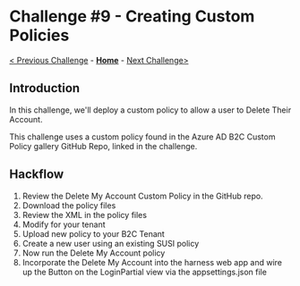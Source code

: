 # Challenge \#9 - Creating Custom Policies

[< Previous Challenge](./08-prepare-ief.md) - **[Home](./readme.md)** - [Next Challenge>](./10-appinsights.md)
## Introduction

In this challenge, we'll deploy a custom policy to allow a user to Delete Their Account.

This challenge uses a custom policy found in the Azure AD B2C Custom Policy gallery GitHub Repo, linked in the challenge.

## Hackflow

1. Review the Delete My Account Custom Policy in the GitHub repo.
2. Download the policy files
3. Review the XML in the policy files
4. Modify for your tenant
5. Upload new policy to your B2C Tenant
6. Create a new user using an existing SUSI policy
7. Now run the Delete My Account policy
8. Incorporate the Delete My Account into the harness web app and wire up the Button on the LoginPartial view via the appsettings.json file

